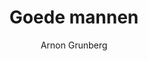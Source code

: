 ---
title: "Goede mannen"
author: "Arnon Grunberg"
isbn: "9038805357"
isbn13: "9789038805351"
rating: "2"
publisher: "Nijgh & van Ditmar"
pages: "480"
publishYear: "2018"
read: "2018"
goodreads_id: "39940784"
---